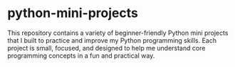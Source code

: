 # python-mini-projects
This repository contains a variety of beginner-friendly Python mini projects that I built to practice and improve my Python programming skills. Each project is small, focused, and designed to help me understand core programming concepts in a fun and practical way.
